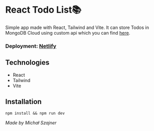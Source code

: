 # React Todo List📚
Simple app made with React, Tailwind and Vite. It can store Todos in MongoDB Cloud using custom api which you can find [here]("https://github.com/M1chalS/Api-Todo-List").

### Deployment: [Netlify](https://euphonious-frangollo-a85497.netlify.app)

## Technologies
- React
- Tailwind
- Vite

## Installation
`npm install && npm run dev`

_Made by Michał Szajner_
